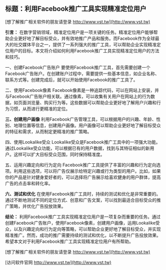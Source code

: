 ## **标题：利用Facebook推广工具实现精准定位用户**

[想了解推广相关软件的朋友请登录 http://www.vst.tw](http://www.vst.tw)

**引言：**
在数字营销领域，精准定位用户是一项关键的任务。精准定位用户能够帮助企业更好地了解目标受众，并有效地推广产品和服务。而Facebook作为全球最大的社交媒体平台之一，提供了一系列强大的推广工具，可以帮助企业实现精准定位用户的目标。本文将介绍如何利用Facebook推广工具实现精准定位用户的方法和技巧。

一、创建Facebook广告账户
要使用Facebook推广工具，首先需要创建一个Facebook广告账户。在创建账户过程中，需要提供一些基本信息，如企业名称、联系方式等。创建完成后，就可以开始使用Facebook的推广工具了。

二、使用Facebook像素
Facebook像素是一种追踪代码，可以在网站上安装，并与Facebook广告账户相关联。通过像素，可以收集有关用户在网站上的行为数据，如页面浏览量、购买行为等。这些数据可以帮助企业更好地了解用户兴趣和行为习惯，从而进行更精准的定位。

**三、创建用户画像**
利用Facebook广告管理工具，可以根据用户的兴趣、年龄、性别、地理位置等信息，创建用户画像。用户画像可以帮助企业更好地了解目标受众的特征和需求，从而制定更精准的推广策略。

四、使用Lookalike受众
Lookalike受众是Facebook推广工具中的一项强大功能。通过Lookalike受众功能，可以根据已有的用户数据，找到与其特征相似的新用户。这样可以扩大目标受众范围，同时保持精准度。

五、运用兴趣定向和行为定向
Facebook推广工具提供了丰富的兴趣和行为定向选项。利用这些选项，可以将广告仅展示给特定兴趣或行为类型的用户。比如，如果你的产品是针对健身爱好者的，可以选择将广告展示给喜欢健身的用户群体，提高广告的点击率和转化率。

**六、测试和优化**
在使用Facebook推广工具时，持续的测试和优化是非常重要的。通过不断地测试不同的定位方式、创意和广告文案，可以找到最适合目标受众的推广策略，并优化广告投放效果。

**结论：**
利用Facebook推广工具实现精准定位用户是一项复杂而重要的任务。通过创建Facebook广告账户，使用Facebook像素，创建用户画像，运用Lookalike受众，以及兴趣定向和行为定向等策略，可以帮助企业更好地了解目标受众，并实现精准推广。然而，成功的推广需要持续的测试和优化，以不断提升广告投放效果。希望本文对于利用Facebook推广工具实现精准定位用户有所帮助。

[想了解推广相关软件的朋友请登录 http://www.vst.tw](http://www.vst.tw)


[访问软件官网 http://www.vst.tw](http://www.vst.tw)
